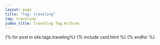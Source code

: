 ```yaml
---
layout: page
title: "Tag: traveling"
tag: traveling
jumbo_title: traveling Tag Archive
---
```


{% for post in site.tags.traveling%}
{% include card.html %}
{% endfor %}
